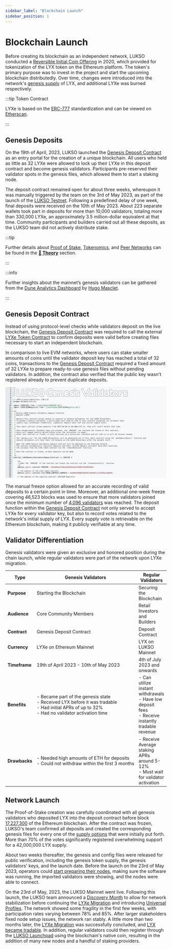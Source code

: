 ```yaml
---
sidebar_label: "Blockchain Launch"
sidebar_position: 1
---
```


# Blockchain Launch

Before creating its blockchain as an independent network, LUKSO conducted a [Reversible Initial Coin Offering](https://medium.com/lukso/re-launching-the-reversible-ico-5289989ce7ed) in 2020, which provided for tokenization of the LYX token on the Ethereum platform. The token's primary purpose was to invest in the project and start the upcoming blockchain distributedly. Over time, changes were introduced into the network's [genesis supply](https://medium.com/lukso/its-happening-the-genesis-validators-are-coming-ce5e07935df6) of LYX, and additional LYXe was burned respectively.

:::tip Token Contract

LYXe is based on the [ERC-777](https://eips.ethereum.org/EIPS/eip-777) standardization and can be viewed on [Etherscan](https://etherscan.io/token/0xA8b919680258d369114910511cc87595aec0be6D).

:::

## Genesis Deposits

On the 19th of April, 2023, LUKSO launched the [Genesis Deposit Contract](https://etherscan.io/address/0x42000421dd80D1e90E56E87e6eE18D7770b9F8cC#code) as an entry portal for the creation of a unique blockchain. All users who held as little as 32 LYXe were allowed to lock up their LYXe in this deposit contract and become genesis validators. Participants pre-reserved their validator spots in the genesis files, which allowed them to start a staking node.

The deposit contract remained open for about three weeks, whereupon it was manually triggered by the team on the 3rd of May 2023, as part of the launch of the [LUKSO Testnet](https://medium.com/lukso/genesis-validators-deposit-smart-contract-freeze-and-testnet-launch-c5f7b568b1fc). Following a predefined delay of one week, final deposits were received on the 10th of May 2023. About 223 separate wallets took part in deposits for more than 10,000 validators, totaling more than 330,000 LYXe, an approximately 3.5 million-dollar equivalent at that time. Community participants and builders carried out all these deposits, as the LUKSO team did not actively distribute stake.

:::tip

Further details about [Proof of Stake](/docs/theory/blockchain-knowledge/proof-of-stake.md), [Tokenomics](/docs/theory/blockchain-knowledge/tokenomics.md), and [Peer Networks](/docs/theory/blockchain-knowledge/peer-networks.md) can be found in the [**🧠 Theory**](/docs/theory/preparations/node-specifications.md) section.

:::

:::info

Further insights about the mainnet’s genesis validators can be gathered from the [Dune Analytics Dashboard](https://dune.com/hmc/lukso-genesis-validators) by [Hugo Masclet](https://x.com/HugoApps).

:::

## Genesis Deposit Contract

Instead of using protocol-level checks while validators deposit on the live blockchain, the [Genesis Deposit Contract](https://etherscan.io/address/0x42000421dd80D1e90E56E87e6eE18D7770b9F8cC#code) was required to call the external [LYXe Token Contract](https://etherscan.io/token/0xA8b919680258d369114910511cc87595aec0be6D) to confirm deposits were valid before creating files necessary to start an independent blockchain.

In comparison to live EVM networks, where users can stake smaller amounts of coins until the validator deposit key has reached a total of 32 coins, transactions to the [Genesis Deposit Contract](https://etherscan.io/address/0x42000421dd80D1e90E56E87e6eE18D7770b9F8cC#code) required a fixed amount of 32 LYXe to prepare ready-to-use genesis files without pending validators. In addition, the contract also verified that the public key wasn't registered already to prevent duplicate deposits.

![Genesis Contract](/img/theory/node-operation/genesis-contract.png)

The manual freeze option allowed for an accurate recording of valid deposits to a certain point in time. Moreover, an additional one-week freeze covering 46,523 blocks was used to ensure that more validators joined once the minimum number of [4,096 validators](https://medium.com/lukso/genesis-validators-deposit-smart-contract-freeze-and-testnet-launch-c5f7b568b1fc) was reached. The deposit function within the [Genesis Deposit Contract](https://etherscan.io/address/0x42000421dd80D1e90E56E87e6eE18D7770b9F8cC#code) not only served to accept LYXe for every validator key, but also to record votes related to the network's initial supply of LYX. Every supply vote is retrievable on the Ethereum blockchain, making it publicly verifiable at any time.

## Validator Differentiation

Genesis validators were given an exclusive and honored position during the chain launch, while regular validators were part of the network upon LYXe migration.

| Type                         | Genesis Validators                                                                                                                                               | Regular Validators                                                                                           |
| ---------------------------- | ---------------------------------------------------------------------------------------------------------------------------------------------------------------- | ------------------------------------------------------------------------------------------------------------ |
| <nobr> **Purpose** </nobr>   | Starting the Blockchain                                                                                                                                          | Securing the Blockchain                                                                                      |
| <nobr> **Audience** </nobr>  | Core Community Members                                                                                                                                           | Retail Investors and Builders                                                                                |
| <nobr> **Contract** </nobr>  | Genesis Deposit Contract                                                                                                                                         | Deposit Contract                                                                                             |
| <nobr> **Currency** </nobr>  | LYXe on Ethereum Mainnet                                                                                                                                         | LYX on LUKSO Mainnet                                                                                         |
| <nobr> **Timeframe** </nobr> | 19th of April 2023 - 10th of May 2023                                                                                                                            | 4th of July 2023 and onwards                                                                                 |
| <nobr> **Benefits** </nobr>  | - Became part of the genesis state <br /> - Received LYX before it was tradable <br /> - Had initial APRs of up to 32% <br /> - Had no validator activation time | - Can utilize instant withdrawals <br /> - Have low deposit fees <br /> - Receive instantly tradable revenue |
| <nobr> **Drawbacks** </nobr> | - Needed high amounts of ETH for deposits <br /> <nobr> - Could not withdraw within the first 3 months </nobr>                                                   | - Receive Average staking APRs around 5-12% <br /> - Must wait for validator activation                      |

## Network Launch

The Proof-of-Stake creation was carefully coordinated with all genesis validators who deposited LYX into the deposit contract before block [17,227,300](https://etherscan.io/block/17,227,300) of the Ethereum blockchain. After the contract was frozen, LUKSO's team confirmed all deposits and created the corresponding genesis files for every one of the [supply options](https://medium.com/lukso/its-happening-the-genesis-validators-are-coming-ce5e07935df6) that were initially put forth. More than 70% of the votes significantly registered overwhelming support for a 42,000,000 LYX supply.

About two weeks thereafter, the genesis and config files were released for public verification, including the genesis token supply, the genesis validators' keys, and the launch date. Before the launch on the 23rd of May 2023, operators could [start preparing their nodes](https://medium.com/lukso/genesis-validators-start-your-clients-fe01db8f3fba), making sure the software was running, the imported validators were showing, and the nodes were able to connect.

On the 23rd of May, 2023, the LUKSO Mainnet went live. Following this launch, the LUKSO team announced a [Discovery Month](https://medium.com/lukso/genesis-validators-deposit-smart-contract-freeze-and-testnet-launch-c5f7b568b1fc) to allow for network stabilization before continuing the [LYXe Migration](https://medium.com/lukso/the-lyxe-migration-process-374053e5ddf5) and introducing [Universal Profiles](https://medium.com/lukso/the-lyxe-migration-process-374053e5ddf5). The network showed some fragility in the first few weeks, with participation rates varying between 78% and 85%. After larger stakeholders fixed node setup issues, the network ran stably. A little more than two months later, the [LYXe Migration](https://migrate.lukso.network/) was successfully concluded, and [LYX became tradable](https://https://www.kucoin.com/announcement/en-kucoin-has-completed-the-token-swap-of-lyxe-to-lyx-20230721). In addition, regular validators could then register through the [LUKSO Launchpad](https://deposit.mainnet.lukso.network/en/) using the blockchain's native coin, resulting in the addition of many new nodes and a handful of staking providers.
